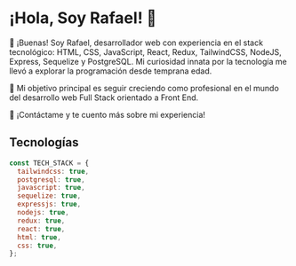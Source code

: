 <h1>¡Hola, Soy Rafael! 👋</h1>

<p>👋 ¡Buenas! Soy Rafael, desarrollador web con experiencia en el stack tecnológico: HTML, CSS, JavaScript, React, Redux, TailwindCSS, NodeJS, Express, Sequelize y PostgreSQL. Mi curiosidad innata por la tecnología me llevó a explorar la programación desde temprana edad.

🚀 Mi objetivo principal es seguir creciendo como profesional en el mundo del desarrollo web Full Stack orientado a Front End.

🤝 ¡Contáctame y te cuento más sobre mi experiencia!</p>

<h2>Tecnologías</h2>

``` javascript
const TECH_STACK = {
  tailwindcss: true,
  postgresql: true,
  javascript: true,
  sequelize: true,
  expressjs: true,
  nodejs: true,
  redux: true,
  react: true,
  html: true,
  css: true,
};

```
